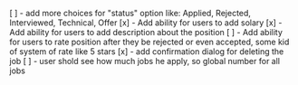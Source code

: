 [ ] - add more choices for "status" option like: Applied, Rejected, Interviewed,
Technical, Offer
[x] - Add ability for users to add solary
[x] - Add ability for users to add description about the position
[ ] - Add ability for users to rate position after they be rejected or even
accepted, some kid of system of rate like 5 stars
[x] - add confirmation dialog for deleting the job
[ ] - user shold see how much jobs he apply, so global number for all jobs
